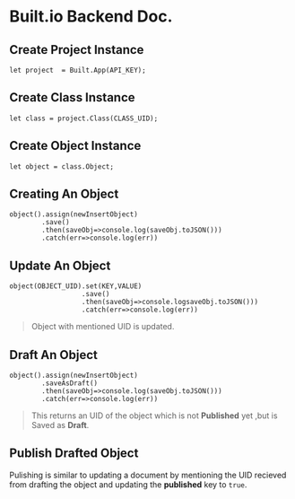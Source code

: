 # Built.io Backend Doc.

## Create Project Instance
```
let project  = Built.App(API_KEY);
``` 
## Create Class Instance
```
let class = project.Class(CLASS_UID);
```
## Create Object Instance
```
let object = class.Object;
```

## Creating An Object
```
object().assign(newInsertObject)
        .save()
        .then(saveObj=>console.log(saveObj.toJSON()))
        .catch(err=>console.log(err))
```

## Update An Object

```
object(OBJECT_UID).set(KEY,VALUE)
                  .save()
                  .then(saveObj=>console.logsaveObj.toJSON()))
                  .catch(err=>console.log(err))
```
>Object with mentioned UID is updated.
 ## Draft An Object
```
object().assign(newInsertObject)
        .saveAsDraft()
        .then(saveObj=>console.log(saveObj.toJSON()))
        .catch(err=>console.log(err))
```
>This returns an UID of the object which is not __Published__ yet ,but is Saved as __Draft__.

## Publish Drafted Object
Pulishing is similar to updating a document by mentioning the UID recieved from drafting the object and updating the __published__ key to `true`.

